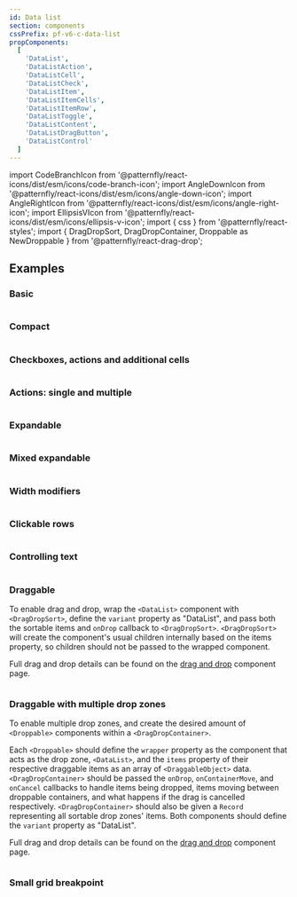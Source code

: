 ```yaml
---
id: Data list
section: components
cssPrefix: pf-v6-c-data-list
propComponents:
  [
    'DataList',
    'DataListAction',
    'DataListCell',
    'DataListCheck',
    'DataListItem',
    'DataListItemCells',
    'DataListItemRow',
    'DataListToggle',
    'DataListContent',
    'DataListDragButton',
    'DataListControl'
  ]
---
```


import CodeBranchIcon from '@patternfly/react-icons/dist/esm/icons/code-branch-icon';
import AngleDownIcon from '@patternfly/react-icons/dist/esm/icons/angle-down-icon';
import AngleRightIcon from '@patternfly/react-icons/dist/esm/icons/angle-right-icon';
import EllipsisVIcon from '@patternfly/react-icons/dist/esm/icons/ellipsis-v-icon';
import { css } from '@patternfly/react-styles';
import { DragDropSort, DragDropContainer, Droppable as NewDroppable } from '@patternfly/react-drag-drop';

## Examples

### Basic

```ts file="./DataListBasic.tsx"

```

### Compact

```ts file="./DataListCompact.tsx"

```

### Checkboxes, actions and additional cells

```ts file="./DataListCheckboxes.tsx"

```

### Actions: single and multiple

```ts file="./DataListActions.tsx"

```

### Expandable

```ts file="./DataListExpandable.tsx"

```

### Mixed expandable

```ts file="./DataListMixedExpandable.tsx"

```

### Width modifiers

```ts file="./DataListWidthModifiers.tsx"

```

### Clickable rows

```ts file="./DataListClickableRows.tsx"

```

### Controlling text

```ts file="./DataListControllingText.tsx"

```

### Draggable

To enable drag and drop, wrap the `<DataList>` component with `<DragDropSort>`, define the `variant` property as "DataList", and pass both the sortable items and `onDrop` callback to `<DragDropSort>`. `<DragDropSort>` will create the component's usual children internally based on the items property, so children should not be passed to the wrapped component.

Full drag and drop details can be found on the [drag and drop](/components/drag-and-drop) component page.

```ts file="../../../../../react-drag-drop/src/components/DragDrop/examples/DataListDraggable.tsx"

```

### Draggable with multiple drop zones

To enable multiple drop zones, and create the desired amount of `<Droppable>` components within a `<DragDropContainer>`.

Each `<Droppable>` should define the `wrapper` property as the component that acts as the drop zone, `<DataList>`, and the `items` property of their respective draggable items as an array of `<DraggableObject>` data. `<DragDropContainer>` should be passed the `onDrop`, `onContainerMove`, and `onCancel` callbacks to handle items being dropped, items moving between droppable containers, and what happens if the drag is cancelled respectively. `<DragDropContainer>` should also be given a `Record` representing all sortable drop zones' items. Both components should define the `variant` property as "DataList".

Full drag and drop details can be found on the [drag and drop](/components/drag-and-drop) component page.

```ts file="../../../../../react-drag-drop/src/components/DragDrop/examples/DragDropContainerDataList.tsx"

```

### Small grid breakpoint

```ts file="./DataListSmGridBreakpoint.tsx"

```
